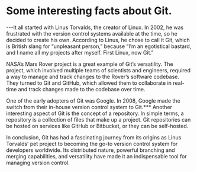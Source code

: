 
# Some interesting facts about Git. #


---It all started with Linus Torvalds, the creator of Linux. In 2002, he was frustrated with the version control systems available at the time, so he decided to create his own. According to Linus, he chose to call it Git, which is British slang for “unpleasant person,” because “I’m an egotistical bastard, and I name all my projects after myself. First Linux, now Git.”


NASA’s Mars Rover project is a great example of Git’s versatility. The project, which involved multiple teams of scientists and engineers, required a way to manage and track changes to the Rover’s software codebase. They turned to Git and GitHub, which allowed them to collaborate in real-time and track changes made to the codebase over time.


One of the early adopters of Git was Google. In 2008, Google made the switch from their in-house version control system to Git.***
Another interesting aspect of Git is the concept of a repository. In simple terms, a repository is a collection of files that make up a project. Git repositories can be hosted on services like GitHub or Bitbucket, or they can be self-hosted.


In conclusion, Git has had a fascinating journey from its origins as Linus Torvalds’ pet project to becoming the go-to version control system for developers worldwide. Its distributed nature, powerful branching and merging capabilities, and versatility have made it an indispensable tool for managing version control.